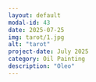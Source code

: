 ```yaml
---
layout: default
modal-id: 43
date: 2025-07-25
img: tarot/1.jpg
alt: "tarot"
project-date: July 2025
category: Oil Painting
description: "Oleo"
---
```

